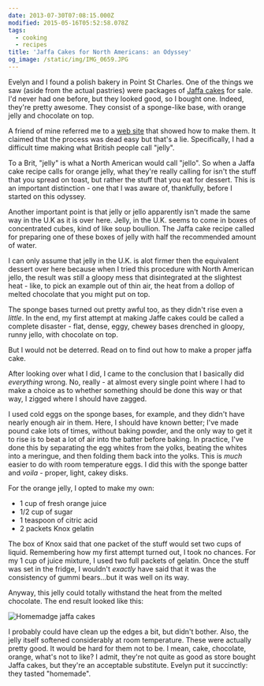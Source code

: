 ```yaml
---
date: 2013-07-30T07:08:15.000Z
modified: 2015-05-16T05:52:58.078Z
tags:
  - cooking
  - recipes
title: 'Jaffa Cakes for North Americans: an Odyssey'
og_image: /static/img/IMG_0659.JPG
---
```


Evelyn and I found a polish bakery in Point St Charles. One of the things we
saw (aside from the actual pastries) were packages of [Jaffa cakes][1] for
sale. I'd never had one before, but they looked good, so I bought
one. Indeed, they're pretty awesome.  They consist of a sponge-like base,
with orange jelly and chocolate on top.

A friend of mine referred me to a [web site][2] that showed how to make
them.  It claimed that the process was dead easy but that's a
lie. Specifically, I had a difficult time making what British people call
"jelly".

To a Brit, "jelly" is what a North American would call "jello".  So when a
Jaffa cake recipe calls for orange jelly, what they're really calling for
isn't the stuff that you spread on toast, but rather the stuff that you eat
for dessert. This is an important distinction - one that I was aware of,
thankfully, before I started on this odyssey.

Another important point is that jelly or jello apparently isn't made the
same way in the U.K as it is over here.  Jelly, in the U.K. seems to come in
boxes of concentrated cubes, kind of like soup boullion.  The Jaffa cake
recipe called for preparing one of these boxes of jelly with half the
recommended amount of water.

I can only assume that jelly in the U.K. is alot firmer then the equivalent
dessert over here because when I tried this procedure with North American
jello, the result was *still* a gloopy mess that disintegrated at the
slightest heat - like, to pick an example out of thin air, the heat from a
dollop of melted chocolate that you might put on top.

The sponge bases turned out pretty awful too, as they didn't rise even a
*little*. In the end, my first attempt at making Jaffe cakes could be called
a complete disaster - flat, dense, eggy, chewey bases drenched in gloopy, runny
jello, with chocolate on top.

But I would not be deterred. Read on to find out how to make a proper jaffa
cake.

After looking over what I did, I came to the conclusion that I basically did
*everything* wrong.  No, really - at almost every single point where I had
to make a choice as to whether something should be done this way or that
way, I zigged where I should have zagged.

I used cold eggs on the sponge bases, for example, and they didn't have
nearly enough air in them. Here, I should have known better; I've made pound
cake lots of times, without baking powder, and the only way to get it to
rise is to beat a lot of air into the batter before baking. In practice,
I've done this by separating the egg whites from the yolks, beating the
whites into a meringue, and then folding them back into the yolks. This is
*much* easier to do with room temperature eggs. I did this with the sponge
batter and *voila* - proper, light, cakey disks.

For the orange jelly, I opted to make my own: 

 * 1 cup of fresh orange juice
 * 1/2 cup of sugar
 * 1 teaspoon of citric acid
 * 2 packets Knox gelatin

The box of Knox said that one packet of the stuff would set two cups of
liquid. Remembering how my first attempt turned out, I took no chances.  For
my 1 cup of juice mixture, I used two full packets of gelatin. Once the
stuff was set in the fridge, I wouldn't *exactly* have said that it was the
consistency of gummi bears...but it was well on its way.

Anyway, this jelly could totally withstand the heat from the melted
chocolate.  The end result looked like this:

<img src="/static/img/IMG_0659.JPG" 
     alt="Homemadge jaffa cakes"
     class="u-featured entry__photo image"/>

I probably could have clean up the edges a bit, but didn't bother. Also, the
jelly itself softened considerably at room temperature.  These were actually
pretty good. It would be hard for them not to be.  I mean, cake, chocolate,
orange, what's not to like? I admit, they're not quite as good as store
bought Jaffa cakes, but they're an acceptable substitute. Evelyn put it
succinctly: they tasted "homemade".

[1]: http://en.wikipedia.org/wiki/Jaffa_Cakes
[2]: http://www.bbc.co.uk/food/recipes/homemadejaffacakes_91480

